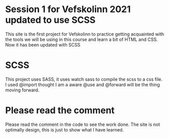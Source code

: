 # Session 1 for Vefskolinn 2021 updated to use SCSS
This site is the first project for Vefskolinn to practice getting acquainted with the tools we will be using in this course and learn a bit of HTML and CSS.
Now it has been updated with SCSS

# SCSS
This project uses SASS, it uses watch sass to compile the scss to a css file. 
I used @import thought I am a aware @use and @forward will be the thing moving forward. 

# Please read the comment
Please read the comment in the code to see the work done. The site is not optimally design,  this is just to show what I have learned. 
